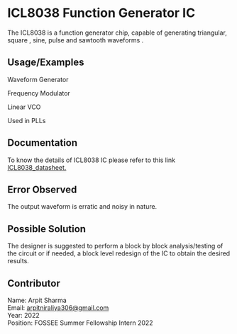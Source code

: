 
# ICL8038 Function Generator IC

The ICL8038 is a function generator chip, capable of generating triangular, square , sine, pulse and sawtooth waveforms .


## Usage/Examples

Waveform Generator

Frequency Modulator

Linear VCO

Used in PLLs


## Documentation

To know the details of ICL8038 IC please refer to this link [ICL8038_datasheet.](https://www.mit.edu/~6.331/icl8038data.pdf)

## Error Observed

The output waveform is erratic and noisy in nature.

## Possible Solution

The designer is suggested to perform a block by block analysis/testing of the circuit or if needed, a block level redesign of the IC to obtain the desired results.

## Contributor

Name: Arpit Sharma  
Email: arpitniraliya306@gmail.com  
Year: 2022  
Position: FOSSEE Summer Fellowship Intern 2022